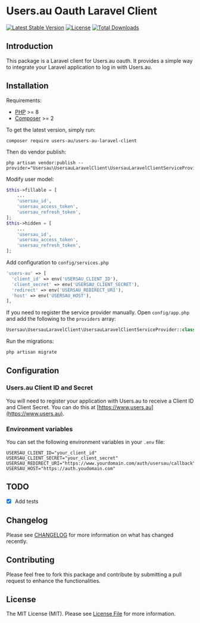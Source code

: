 # Users.au Oauth Laravel Client

[![Latest Stable Version](https://poser.pugx.org/users-au/users-au-laravel-client/v/stable.svg)](https://packagist.org/packages/users-au/users-au-laravel-client)
[![License](https://poser.pugx.org/users-au/users-au-laravel-client/license.svg)](LICENSE.md)
[![Total Downloads](https://img.shields.io/packagist/dt/users-au/users-au-laravel-client.svg?style=flat-square)](https://packagist.org/packages/users-au/users-au-laravel-client)

## Introduction

This package is a Laravel client for Users.au oauth.
It provides a simple way to integrate your Laravel application to log in with Users.au.

## Installation

Requirements:
- [PHP](https://php.net) >= 8
- [Composer](https://getcomposer.org) >= 2

To get the latest version, simply run:

```
composer require users-au/users-au-laravel-client
```

Then do vendor publish:

```
php artisan vendor:publish --provider="Usersau\UsersauLaravelClient\UsersauLaravelClientServiceProvider"
```

Modify user model:

```php
$this->fillable = [
    ...
    'usersau_id',
    'usersau_access_token',
    'usersau_refresh_token',
];
$this->hidden = [
    ...
    'usersau_id',
    'usersau_access_token',
    'usersau_refresh_token',
];
```

Add configuration to `config/services.php`

```php
'users-au' => [    
  'client_id' => env('USERSAU_CLIENT_ID'),  
  'client_secret' => env('USERSAU_CLIENT_SECRET'),  
  'redirect' => env('USERSAU_REDIRECT_URI'),
  'host' => env('USERSAU_HOST'),
],
```

If you need to register the service provider manually. Open `config/app.php` and add the following to the `providers` array:

```php
Usersau\UsersauLaravelClient\UsersauLaravelClientServiceProvider::class,
```

Run the migrations:

```php
php artisan migrate
```

## Configuration

### Users.au Client ID and Secret

You will need to register your application with Users.au to receive a Client ID and Client Secret.
You can do this at [https://www.users.au](https://www.users.au).

### Environment variables

You can set the following environment variables in your `.env` file:

```
USERSAU_CLIENT_ID="your_client_id"
USERSAU_CLIENT_SECRET="your_client_secret"
USERSAU_REDIRECT_URI="https://www.yourdomain.com/auth/usersau/callback"
USERSAU_HOST="https://auth.youdomain.com"
```

## TODO

- [x] Add tests

## Changelog

Please see [CHANGELOG](CHANGELOG.md) for more information on what has changed recently.

## Contributing

Please feel free to fork this package and contribute by submitting a pull request to enhance the functionalities.

## License

The MIT License (MIT). Please see [License File](LICENSE.md) for more information.
